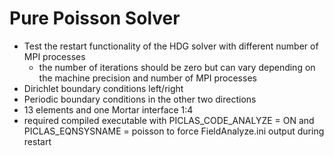 # Pure Poisson Solver
* Test the restart functionality of the HDG solver with different number of MPI processes
    * the number of iterations should be zero but can vary depending on the machine precision and number of MPI processes
* Dirichlet boundary conditions left/right
* Periodic boundary conditions in the other two directions
* 13 elements and one Mortar interface 1:4
* required compiled executable with PICLAS_CODE_ANALYZE = ON and PICLAS_EQNSYSNAME = poisson to force FieldAnalyze.ini output during restart
